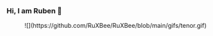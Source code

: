 ### Hi, I am Ruben 👋 

<p align="center">
    ![](https://github.com/RuXBee/RuXBee/blob/main/gifs/tenor.gif)
</p>


